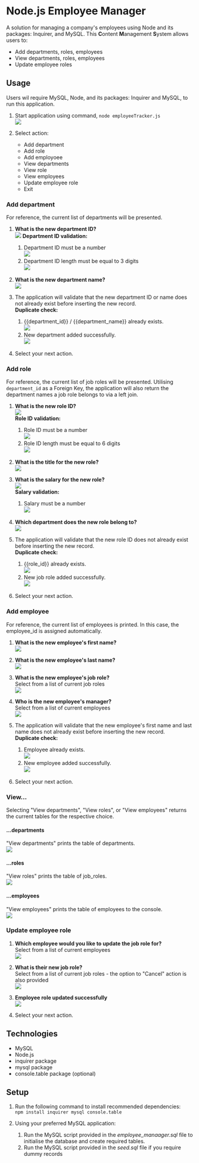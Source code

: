 # Node.js Employee Manager
A solution for managing a company's employees using Node and its packages: Inquirer, and MySQL. This **C**ontent **M**anagement **S**ystem allows users to: 
*  Add departments, roles, employees
*  View departments, roles, employees
*  Update employee roles

## Usage
Users wil require MySQL, Node, and its packages: Inquirer and MySQL, to run this application. 

1.  Start application using command, `node employeeTracker.js`  
    <img src="https://user-images.githubusercontent.com/59265518/82135056-c7c39000-9841-11ea-8223-5fb85230f58b.png">

1.  Select action:  
    *  Add department
    *  Add role
    *  Add employoee
    *  View departments
    *  View role
    *  View employees
    *  Update employee role
    *  Exit

### Add department
For reference, the current list of departments will be presented. 
1.  **What is the new department ID?**  
    <img src="https://user-images.githubusercontent.com/59265518/82135142-7e277500-9842-11ea-81b7-d04508bf9e8e.png"> 
    **Department ID validation:**
    1.  Department ID must be a number   
        <img src="https://user-images.githubusercontent.com/59265518/82135219-7c11e600-9843-11ea-94df-1778fe5eea93.png">  
    1.  Department ID length must be equal to 3 digits  
        <img src="https://user-images.githubusercontent.com/59265518/82135248-e460c780-9843-11ea-8569-1384ffe04911.png">

1.  **What is the new department name?**  
    <img src="https://user-images.githubusercontent.com/59265518/82135303-7c5eb100-9844-11ea-8e38-1bbacb509a45.png">

1.  The application will validate that the new department ID or name does not already exist before inserting the new record.  
    **Duplicate check:**  
    1.  {{department_id}} / {{department_name}} already exists.  
        <img src="https://user-images.githubusercontent.com/59265518/82135418-09563a00-9846-11ea-9262-324551a14a07.png">  
    1.  New department added successfully.  
        <img src="https://user-images.githubusercontent.com/59265518/82135356-335b2c80-9845-11ea-955f-3de077e1f84d.png">

1.  Select your next action. 

### Add role 
For reference, the current list of job roles will be presented. Utilising `department_id` as a Foreign Key, the application will also return the department names a job role belongs to via a left join. 

1.  **What is the new role ID?**  
    <img src="https://user-images.githubusercontent.com/59265518/82135519-10ca1300-9847-11ea-9632-156f739cd03b.png">  
    **Role ID validation:**  
    1.  Role ID must be a number  
        <img src="https://user-images.githubusercontent.com/59265518/82135558-71f1e680-9847-11ea-9067-8835e120bd2a.png">  
    1.  Role ID length must be equal to 6 digits  
        <img src="https://user-images.githubusercontent.com/59265518/82135576-a2398500-9847-11ea-9e59-a1c47b935915.png">

1.  **What is the title for the new role?**  
    <img src="https://user-images.githubusercontent.com/59265518/82135609-ef1d5b80-9847-11ea-95e2-322713829b20.png">

1.  **What is the salary for the new role?**  
    <img src="https://user-images.githubusercontent.com/59265518/82135632-2a1f8f00-9848-11ea-8ebb-66aded112164.png">  
    **Salary validation:**  
    1.  Salary must be a number  
        <img src="https://user-images.githubusercontent.com/59265518/82135658-7b2f8300-9848-11ea-8775-b9bd10810598.png">

1.  **Which department does the new role belong to?**  
    <img src="https://user-images.githubusercontent.com/59265518/82135681-c3e73c00-9848-11ea-94d3-aabdb0f1387c.png">

1.  The application will validate that the new role ID does not already exist before inserting the new record.  
    **Duplicate check:**  
    1.  {{role_id}} already exists.  
        <img src="https://user-images.githubusercontent.com/59265518/82135813-0d845680-984a-11ea-8170-8daba916da6d.png">
    1.  New job role added successfully.  
        <img src="https://user-images.githubusercontent.com/59265518/82135760-bd0cf900-9849-11ea-8e78-84356c238b91.png">

1.  Select your next action. 

### Add employee 
For reference, the current list of employees is printed. In this case, the employee_id is assigned automatically. 

1.  **What is the new employee's first name?**  
    <img src="https://user-images.githubusercontent.com/59265518/82136511-25f86f00-9852-11ea-909a-095b880ebae8.png">

1.  **What is the new employee's last name?**  
    <img src="https://user-images.githubusercontent.com/59265518/82135879-10cc1200-984b-11ea-82ff-e3a55759c000.png">

1.  **What is the new employee's job role?**  
    Select from a list of current job roles  
    <img src="https://user-images.githubusercontent.com/59265518/82135919-71f3e580-984b-11ea-8548-04cfc7c35b06.png">

1.  **Who is the new employee's manager?**  
    Select from a list of current employees  
    <img src="https://user-images.githubusercontent.com/59265518/82135997-43c2d580-984c-11ea-81a5-91c1f88e4432.png">

1.  The application will validate that the new employee's first name and last name does not already exist before inserting the new record.  
    **Duplicate check:**  
    1.  Employee already exists.  
        <img src="https://user-images.githubusercontent.com/59265518/82136191-4c1c1000-984e-11ea-9c0b-11eac7cdcd22.png">
    1.  New employee added successfully.  
        <img src="https://user-images.githubusercontent.com/59265518/82136137-af597280-984d-11ea-804d-6c2cb8113aa7.png">

1.  Select your next action. 

### View... 
Selecting "View departments", "View roles", or "View employees" returns the current tables for the respective choice. 

#### ...departments 
"View departments" prints the table of departments.  
<img src="https://user-images.githubusercontent.com/59265518/82136379-c188e000-9850-11ea-8d7b-2db672c766b1.png">

#### ...roles 
"View roles" prints the table of job_roles.  
<img src="https://user-images.githubusercontent.com/59265518/82136390-ef6e2480-9850-11ea-9e77-664acfb99155.png">

#### ...employees 
"View employees" prints the table of employees to the console.  
<img src="https://user-images.githubusercontent.com/59265518/82136407-2cd2b200-9851-11ea-849c-384df6f715ca.png">

### Update employee role 

1.  **Which employee would you like to update the job role for?**  
    Select from a list of current employees  
    <img src="https://user-images.githubusercontent.com/59265518/82136555-87204280-9852-11ea-9b2c-51274f24cdd1.png">

1.  **What is their new job role?**  
    Select from a list of current job roles - the option to "Cancel" action is also provided  
    <img src="https://user-images.githubusercontent.com/59265518/82136591-cfd7fb80-9852-11ea-8266-5d82a1118853.png">

1.  **Employee role updated successfully**  
    <img src="https://user-images.githubusercontent.com/59265518/82136650-32c99280-9853-11ea-95ca-7931406a9235.png">

1.  Select your next action. 

## Technologies
*  MySQL
*  Node.js
*  inquirer package
*  mysql package
*  console.table package (optional)

## Setup 
1.  Run the following command to install recommended dependencies:   
    `npm install inquirer mysql console.table`

1.  Using your preferred MySQL application:  
    1.  Run the MySQL script provided in the _employee_manaager.sql_ file to initialise the database and create required tables.  
    1.  Run the MySQL script provided in the _seed.sql_ file if you require dummy records
